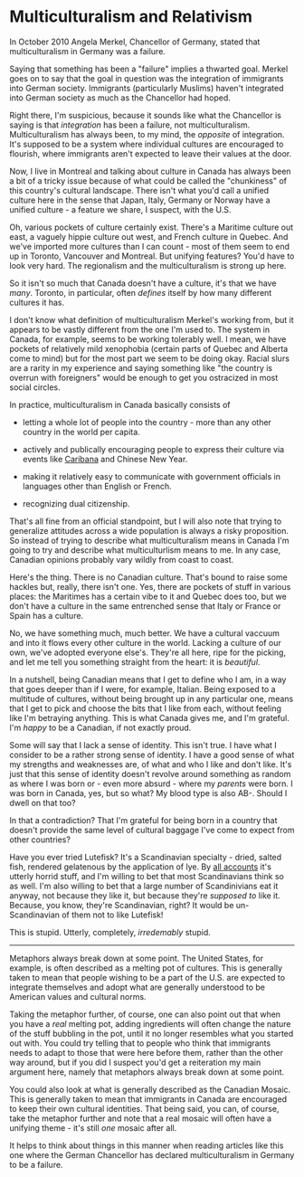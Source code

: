 # Multiculturalism and Relativism

In October 2010 Angela Merkel, Chancellor of Germany, stated that
multiculturalism in Germany was a failure.

Saying that something has been a "failure" implies a thwarted goal.  Merkel
goes on to say that the goal in question was the integration of immigrants
into German society.  Immigrants (particularly Muslims) haven't integrated
into German society as much as the Chancellor had hoped.

Right there, I'm suspicious, because it sounds like what the Chancellor is
saying is that *integration* has been a failure, not multiculturalism.
Multiculturalism has always been, to my mind, the *opposite* of integration.
It's supposed to be a system where individual cultures are encouraged to
flourish, where immigrants aren't expected to leave their values at the
door.

Now, I live in Montreal and talking about culture in Canada has always been
a bit of a tricky issue because of what could be called the "chunkiness" of
this country's cultural landscape.  There isn't what you'd call a unified
culture here in the sense that Japan, Italy, Germany or Norway have a
unified culture - a feature we share, I suspect, with the U.S.

Oh, various pockets of culture certainly exist.  There's a Maritime culture
out east, a vaguely hippie culture out west, and French culture in Quebec.
And we've imported more cultures than I can count - most of them seem to end
up in Toronto, Vancouver and Montreal.  But unifying features?  You'd have
to look very hard.  The regionalism and the multiculturalism is strong up
here.

So it isn't so much that Canada doesn't have a culture, it's that we have
*many*. Toronto, in particular, often *defines* itself by how many different
cultures it has.

I don't know what definition of multiculturalism Merkel's working from, but
it appears to be vastly different from the one I'm used to.  The system in
Canada, for example, seems to be working tolerably well.  I mean, we have
pockets of relatively mild xenophobia (certain parts of Quebec and Alberta
come to mind) but for the most part we seem to be doing okay.  Racial slurs
are a rarity in my experience and saying something like "the country is
overrun with foreigners" would be enough to get you ostracized in most
social circles.

In practice, multiculturalism in Canada basically consists of

 * letting a whole lot of people into the country - more than any other
   country in the world per capita.

 * actively and publically encouraging people to express their culture via
   events like [Caribana](http://www.caribana.com/) and Chinese New Year.

 * making it relatively easy to communicate with government officials in
   languages other than English or French.

 * recognizing dual citizenship.

That's all fine from an official standpoint, but I will also note that
trying to generalize attitudes across a wide population is always a risky
proposition.  So instead of trying to describe what multiculturalism means
in Canada I'm going to try and describe what multiculturlism means to me.
In any case, Canadian opinions probably vary wildly from coast to coast.

Here's the thing.  There is no Canadian culture.  That's bound to raise some
hackles but, really, there isn't one.  Yes, there are pockets of stuff in
various places: the Maritimes has a certain vibe to it and Quebec does too,
but we don't have a culture in the same entrenched sense that Italy or
France or Spain has a culture.

No, we have something much, much better.  We have a cultural vaccuum and
into it flows every other culture in the world.  Lacking a culture of our
own, we've adopted everyone else's.  They're all here, ripe for the picking,
and let me tell you something straight from the heart: it is *beautiful*.

In a nutshell, being Canadian means that I get to define who I am, in a way
that goes deeper than if I were, for example, Italian.  Being exposed to a
multitude of cultures, without being brought up in any particular one, means
that I get to pick and choose the bits that I like from each, without
feeling like I'm betraying anything.  This is what Canada gives me, and I'm
grateful.  I'm *happy* to be a Canadian, if not exactly proud.

Some will say that I lack a sense of identity.  This isn't true.  I have
what I consider to be a rather strong sense of identity.  I have a good
sense of what my strengths and weaknesses are, of what and who I like and
don't like.  It's just that this sense of identity doesn't revolve around
something as random as where I was born or - even more absurd - where my
*parents* were born.  I was born in Canada, yes, but so what?  My blood type
is also AB-.  Should I dwell on that too?

In that a contradiction?  That I'm grateful for being born in a country that
doesn't provide the same level of cultural baggage I've come to expect from
other countries?

Have you ever tried Lutefisk?  It's a Scandinavian specialty - dried, salted
fish, rendered gelatenous by the application of lye.  By [all
accounts](http://kcbx.net/~tellswor/lutefisk.htm) it's utterly horrid stuff,
and I'm willing to bet that most Scandinavians think so as well.  I'm also
willing to bet that a large number of Scandinivians eat it anyway, not
because they like it, but because they're *supposed to* like it.  Because,
you know, they're Scandinavian, right?  It would be un-Scandinavian of them
not to like Lutefisk!

This is stupid.  Utterly, completely, *irredemably* stupid.

****

Metaphors always break down at some point.  The United States, for example,
is often described as a melting pot of cultures.  This is generally taken to
mean that people wishing to be a part of the U.S. are expected to integrate
themselves and adopt what are generally understood to be American values and
cultural norms.

Taking the metaphor further, of course, one can also point out that when you
have a _real_ melting pot, adding ingredients will often change the nature
of the stuff bubbling in the pot, until it no longer resembles what you
started out with.  You could try telling that to people who think that
immigrants needs to adapt to those that were here before them, rather than
the other way around, but if you did I suspect you'd get a reiteration my
main argument here, namely that metaphors always break down at some point.

You could also look at what is generally described as the Canadian Mosaic.
This is generally taken to mean that immigrants in Canada are encouraged to
keep their own cultural identities.  That being said, you can, of course,
take the metaphor further and note that a real mosaic will often have a
unifying theme - it's still _one_ mosaic after all.

It helps to think about things in this manner when reading articles like
this one where the German Chancellor has declared multiculturalism in
Germany to be a failure.
